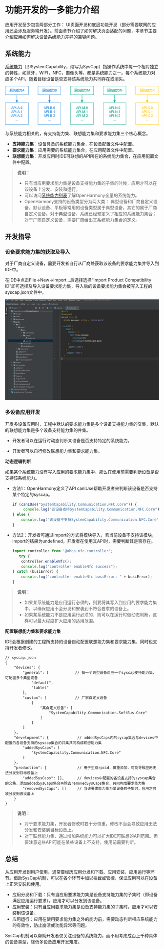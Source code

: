 # 功能开发的一多能力介绍
应用开发至少包含两部分工作： UI页面开发和底层功能开发（部分需要联网的应用还会涉及服务端开发）。前面章节介绍了如何解决页面适配的问题，本章节主要介绍应用如何解决设备系统能力差异的兼容问题。

## 系统能力

[系统能力](../../reference/syscap.md)（即SystemCapability，缩写为SysCap）指操作系统中每一个相对独立的特性，如蓝牙，WIFI，NFC，摄像头等，都是系统能力之一。每个系统能力对应多个API，随着目标设备是否支持该系统能力共同存在或消失。

![系统能力图解](../../reference/figures/image-20220326064841782.png)

与系统能力相关的，有支持能力集、联想能力集和要求能力集三个核心概念。

- **支持能力集**：设备具备的系统能力集合，在设备配置文件中配置。
- **要求能力集**：应用需要的系统能力集合，在应用配置文件中配置。
- **联想能力集**：开发应用时IDE可联想的API所在的系统能力集合，在应用配置文件中配置。

>  **说明：**
>
> - 只有当应用要求能力集是设备支持能力集的子集的时候，应用才可以在该设备上分发、安装和运行。
> - 可以访问[系统能力列表](../../reference/syscap-list.md)了解OpenHarmony全量的系统能力。
> - OpenHarmony支持的设备类型分为两大类： 典型设备和厂商自定义设备。默认设备、平板等常用的设备类型属于典型设备，其它的属于厂商自定义设备。对于典型设备，系统已经预定义了相应的系统能力集合；对于厂商自定义设备，需要厂商给出其系统能力集合的定义。

## 开发指导
 ### 设备要求能力集的获取及导入

对于厂商自定义设备，需要开发者自行从厂商处获取该设备的要求能力集并导入到IDE中。

在IDE中点击File->New->Import...后选择选择“Import Product Compatibility ID”即可选择及导入设备要求能力集，导入后的设备要求能力集会被写入工程的syscap.json文件中。

![20230920-103626](figures/20230920-103626.gif)
### 多设备应用开发
开发多设备应用时，工程中默认的要求能力集是多个设备支持能力集的交集，默认的联想能力集是多个设备支持能力集的并集。

- 开发者可以在运行时动态判断某设备是否支持特定的系统能力。

- 开发者可以自行修改联想能力集和要求能力集。

**动态逻辑判断**

如果某个系统能力没有写入应用的要求能力集中，那么在使用前需要判断设备是否支持该系统能力。

- 方法1：OpenHarmony定义了API canIUse帮助开发者来判断该设备是否支持某个特定的syscap。

  ```typescript
  if (canIUse("SystemCapability.Communication.NFC.Core")) {
  	   console.log("该设备支持SystemCapability.Communication.NFC.Core");
  } else {
      console.log("该设备不支持SystemCapability.Communication.NFC.Core");
  }
  ```


- 方法2：开发者可通过import的方式将模块导入，若当前设备不支持该模块，import的结果为undefined，开发者在使用其API时，需要判断其是否存在。 

  ```typescript
  import controller from '@ohos.nfc.controller';
     try {
      controller.enableNfc();
      console.log("controller enableNfc success");
  } catch (busiError) {
      console.log("controller enableNfc busiError: " + busiError);
  }
  ```

> **说明：**
>
> - 如果某系统能力是应用运行必须的，则要将其写入到应用的要求能力集中，以确保应用不会分发和安装到不符合要求的设备上。
> - 如果某系统能力不是应用运行必须的，则可以在运行时做动态判断，这样可以最大程度扩大应用的适用范围。

**配置联想能力集和要求能力集**

IDE会根据创建的工程所支持的设备自动配置联想能力集和要求能力集，同时也支持开发者修改。 

```json5
// syscap.json
{
	"devices": {
		"general": [            // 每一个典型设备对应一个syscap支持能力集，可配置多个典型设备
			"default",
			"tablet"
		],
		"custom": [             // 厂家自定义设备
			{
				"某自定义设备": [
					"SystemCapability.Communication.SoftBus.Core"
				]
			}
		]
	},
	"development": {             // addedSysCaps内的sycap集合与devices中配置的各设备支持的syscap集合的并集共同构成联想能力集
		"addedSysCaps": [
			"SystemCapability.Communication.NFC.Core"
		]
	},
	"production": {              // 用于生成rpcid，慎重添加，可能导致应用无法分发到目标设备上
		"addedSysCaps": [],      // devices中配置的各设备支持的syscap集合的交集，添加addedSysCaps集合再除去removedSysCaps集合，共同构成要求能力集
		"removedSysCaps": []     // 当该要求能力集为某设备的子集时，应用才可被分发到该设备上
	}
}
```

> **说明：**
>
> - 对于要求能力集，开发者修改时要十分慎重，修改不当会导致应用无法分发和安装到目标设备上。
> - 对于联想能力集，通过增加系统能力可以扩大IDE可联想的API范围。但要注意这些API可能在某些设备上不支持，使用前需要判断。 

## 总结

从应用开发到用户使用，通常要经历应用分发和下载、应用安装、应用运行等环节。借助SysCap机制，可以在各个环节中加以拦截或管控，保证应用可以在设备上正常安装和使用。

- 应用分发和下载：只有当应用要求能力集是设备支持能力集的子集时（即设备满足应用运行要求），应用才可以分发到该设备。
- 应用安装：只有当应用要求能力集是设备支持能力集的子集时，应用才可以安装到该设备。
- 应用运行：应用在使用要求能力集之外的能力前，需要动态判断相应系统能力的有效性，防止崩溃或功能异常等问题。

SysCap机制可以帮助开发者仅关注设备的系统能力，而不用考虑成百上千种具体的设备类型，降低多设备应用开发难度。
